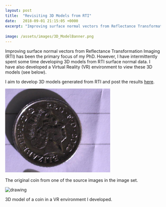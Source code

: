 ```yaml
---
layout: post
title:  "Revisiting 3D Models from RTI"
date:   2018-09-01 21:15:05 +0000
excerpt: "Improving surface normal vectors from Reflectance Transformation Imaging (RTI) has been the primary focus of my PhD. However, I have intermittently spent some time developing 3D models"

image: /assets/images/3D_ModelBanner.png
---
```

Improving surface normal vectors from Reflectance Transformation Imaging (RTI) has been the primary focus of my PhD. 
However, I have intermittently spent some time developing 3D models from RTI surface normal data.
I have also developed a Virtual Reality (VR) environment to view these 3D models (see below).

I aim to develop 3D models generated from RTI and post the results [here][models-link].


<div class="center">
<img src="/assets/images/IMG_0817a.png" alt="drawing" width="340" />
</div>
 
The original coin from one of the source images in the image set.

<div class="center">
<img src="/assets/images/3D_coin.gif" alt="drawing" width="340" />
</div>
 
3D model of a coin in a VR environment I developed.




[models-link]: https://sketchfab.com/MatthewMcGuigan

